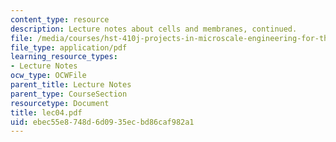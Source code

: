 ```yaml
---
content_type: resource
description: Lecture notes about cells and membranes, continued.
file: /media/courses/hst-410j-projects-in-microscale-engineering-for-the-life-sciences-spring-2007/ebec55e8748d6d0935ecbd86caf982a1_lec04.pdf
file_type: application/pdf
learning_resource_types:
- Lecture Notes
ocw_type: OCWFile
parent_title: Lecture Notes
parent_type: CourseSection
resourcetype: Document
title: lec04.pdf
uid: ebec55e8-748d-6d09-35ec-bd86caf982a1
---
```

